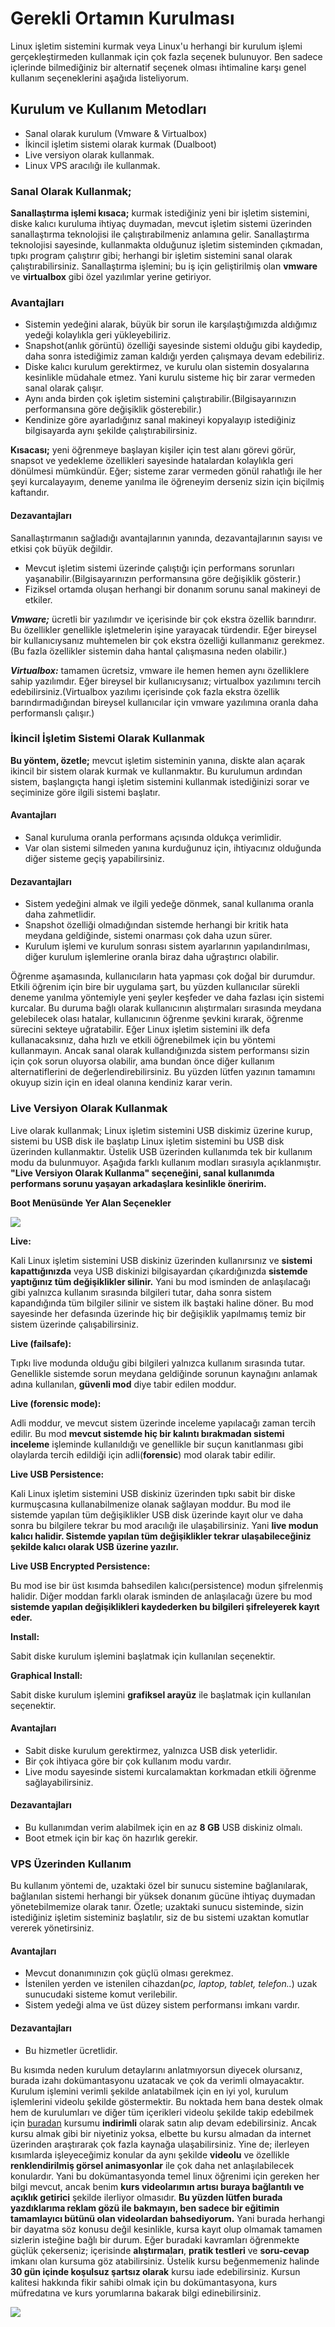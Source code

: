 
# Gerekli Ortamın Kurulması

Linux işletim sistemini kurmak veya Linux'u herhangi bir kurulum işlemi gerçekleştirmeden kullanmak için çok fazla seçenek bulunuyor. Ben sadece içlerinde bilmediğiniz bir alternatif seçenek olması ihtimaline karşı genel kullanım seçeneklerini aşağıda listeliyorum.

## Kurulum ve Kullanım Metodları

-   Sanal olarak kurulum (Vmware & Virtualbox)
-   İkincil işletim sistemi olarak kurmak (Dualboot)
-   Live versiyon olarak kullanmak.
-   Linux VPS aracılığı ile kullanmak.

### Sanal Olarak Kullanmak;

**Sanallaştırma işlemi kısaca;** kurmak istediğiniz yeni bir işletim sistemini, diske kalıcı kuruluma ihtiyaç duymadan, mevcut işletim sistemi üzerinden sanallaştırma teknolojisi ile çalıştırabilmeniz anlamına gelir. Sanallaştırma teknolojisi sayesinde, kullanmakta olduğunuz işletim sisteminden çıkmadan, tıpkı program çalıştırır gibi; herhangi bir işletim sistemini sanal olarak çalıştırabilirsiniz.  Sanallaştırma işlemini; bu iş için geliştirilmiş olan **vmware** ve **virtualbox** gibi özel yazılımlar yerine getiriyor.

### Avantajları
 - Sistemin yedeğini alarak, büyük bir sorun ile karşılaştığımızda
   aldığımız yedeği kolaylıkla geri yükleyebiliriz.
 - Snapshot(anlık görüntü) özelliği sayesinde sistemi olduğu gibi kaydedip, daha sonra istediğimiz zaman kaldığı yerden çalışmaya devam edebiliriz. 
 - Diske kalıcı kurulum gerektirmez, ve kurulu olan sistemin dosyalarına kesinlikle müdahale etmez. Yani kurulu sisteme hiç bir zarar vermeden sanal olarak çalışır.
 - Aynı anda birden çok işletim sistemini çalıştırabilir.(Bilgisayarınızın performansına göre değişiklik gösterebilir.)
 - Kendinize göre ayarladığınız sanal makineyi kopyalayıp istediğiniz bilgisayarda aynı şekilde çalıştırabilirsiniz.

**Kısacası;** yeni öğrenmeye başlayan kişiler için test alanı görevi görür, snapsot ve yedekleme özellikleri sayesinde hatalardan kolaylıkla geri dönülmesi mümkündür. Eğer; sisteme zarar vermeden gönül rahatlığı ile her şeyi kurcalayayım, deneme yanılma ile öğreneyim derseniz sizin için biçilmiş kaftandır.
 
 
#### Dezavantajları
 Sanallaştırmanın sağladığı avantajlarının yanında, dezavantajlarının sayısı ve etkisi çok büyük değildir.
 
 - Mevcut işletim sistemi üzerinde çalıştığı için performans sorunları yaşanabilir.(Bilgisayarınızın performansına göre değişiklik gösterir.)
 - Fiziksel ortamda oluşan herhangi bir donanım sorunu sanal makineyi de etkiler.
  
 ***Vmware;*** ücretli bir yazılımdır ve içerisinde bir çok ekstra özellik barındırır. Bu özellikler genellikle işletmelerin işine yarayacak türdendir. Eğer bireysel bir kullanıcıysanız muhtemelen bir çok ekstra özelliği kullanmanız gerekmez.(Bu fazla özellikler sistemin daha hantal çalışmasına neden olabilir.)

 ***Virtualbox:*** tamamen ücretsiz, vmware ile hemen hemen aynı özelliklere sahip yazılımdır. Eğer bireysel bir kullanıcıysanız; virtualbox yazılımını tercih edebilirsiniz.(Virtualbox yazılımı içerisinde çok fazla ekstra özellik barındırmadığından bireysel kullanıcılar için vmware yazılımına oranla daha performanslı çalışır.)

### İkincil İşletim Sistemi Olarak Kullanmak

**Bu yöntem, özetle;** mevcut işletim sisteminin yanına, diskte alan açarak ikincil bir sistem olarak kurmak ve kullanmaktır. Bu kurulumun ardından sistem, başlangıçta hangi işletim sistemini kullanmak istediğinizi sorar ve seçiminize göre ilgili sistemi başlatır.

#### Avantajları

 - Sanal kuruluma oranla performans açısında oldukça verimlidir. 
 - Var olan sistemi silmeden yanına kurduğunuz için, ihtiyacınız olduğunda diğer sisteme geçiş yapabilirsiniz.

#### Dezavantajları
- Sistem yedeğini almak ve ilgili yedeğe dönmek, sanal kullanıma oranla daha zahmetlidir.
- Snapshot özelliği olmadığından sistemde herhangi bir kritik hata meydana geldiğinde, sistemi onarması çok daha uzun sürer. 
- Kurulum işlemi ve kurulum sonrası sistem ayarlarının yapılandırılması, diğer kurulum işlemlerine oranla biraz daha uğraştırıcı olabilir.

Öğrenme aşamasında, kullanıcıların hata yapması çok doğal bir durumdur.  Etkili öğrenim için bire bir uygulama şart, bu yüzden kullanıcılar sürekli deneme yanılma yöntemiyle yeni şeyler keşfeder ve daha fazlası için sistemi kurcalar. Bu duruma bağlı olarak kullanıcının alıştırmaları sırasında meydana gelebilecek olası hatalar, kullanıcının öğrenme şevkini kırarak, öğrenme sürecini sekteye uğratabilir. Eğer Linux işletim sistemini ilk defa kullanacaksınız, daha hızlı ve etkili öğrenebilmek için bu yöntemi kullanmayın. Ancak sanal olarak kullandığınızda sistem performansı sizin için çok sorun oluyorsa olabilir, ama bundan önce diğer kullanım alternatiflerini de değerlendirebilirsiniz. Bu yüzden lütfen yazının tamamını okuyup sizin için en ideal olanına kendiniz karar verin.

### Live Versiyon Olarak Kullanmak
Live olarak kullanmak; Linux işletim sistemini USB diskimiz üzerine kurup, sistemi bu USB disk ile başlatıp Linux işletim sistemini bu USB disk üzerinden kullanmaktır. Üstelik USB üzerinden kullanımda tek bir kullanım modu da bulunmuyor. Aşağıda farklı kullanım modları sırasıyla açıklanmıştır. **"Live Versiyon Olarak Kullanma" seçeneğini, sanal kullanımda performans sorunu yaşayan arkadaşlara kesinlikle öneririm.** 

**Boot Menüsünde Yer Alan Seçenekler**

![](https://udemy-images.s3.amazonaws.com/redactor/raw/2018-08-14_21-31-07-f123de1dd35b3d13c3d1be22b73253e5.jpg)


**Live:**

Kali Linux işletim sistemini USB diskiniz üzerinden kullanırsınız ve **sistemi kapattığınızda**  veya USB diskinizi bilgisayardan çıkardığınızda  **sistemde yaptığınız tüm değişiklikler silinir.**  Yani bu mod isminden de anlaşılacağı gibi yalnızca kullanım sırasında bilgileri tutar, daha sonra sistem kapandığında tüm bilgiler silinir ve sistem ilk baştaki haline döner. Bu mod sayesinde her defasında üzerinde hiç bir değişiklik yapılmamış temiz bir sistem üzerinde çalışabilirsiniz.

  
**Live (failsafe):**

Tıpkı live modunda olduğu gibi bilgileri yalnızca kullanım sırasında tutar. Genellikle sistemde sorun meydana geldiğinde sorunun kaynağını anlamak adına kullanılan, **güvenli mod**  diye tabir edilen moddur.

**Live (forensic mode):**

Adli moddur, ve mevcut sistem üzerinde inceleme yapılacağı zaman tercih edilir. Bu mod  **mevcut sistemde hiç bir kalıntı bırakmadan sistemi inceleme** işleminde kullanıldığı ve genellikle bir suçun kanıtlanması gibi olaylarda tercih edildiği için adli(**forensic**) mod olarak tabir edilir.


**Live USB Persistence:**

Kali Linux işletim sistemini USB diskiniz üzerinden tıpkı sabit bir diske kurmuşcasına kullanabilmenize olanak sağlayan moddur. Bu mod ile sistemde yapılan tüm değişiklikler USB disk üzerinde kayıt olur ve daha sonra bu bilgilere tekrar bu mod aracılığı ile ulaşabilirsiniz. Yani  **live modun kalıcı halidir. Sistemde yapılan tüm değişiklikler tekrar ulaşabileceğiniz şekilde kalıcı olarak USB üzerine yazılır.**

**Live USB Encrypted Persistence:**

Bu mod ise bir üst kısımda bahsedilen kalıcı(persistence) modun şifrelenmiş halidir. Diğer moddan farklı olarak isminden de anlaşılacağı üzere bu mod  **sistemde yapılan değişiklikleri kaydederken bu bilgileri şifreleyerek kayıt eder.**

**Install:**

Sabit diske kurulum işlemini başlatmak için kullanılan seçenektir.
  
**Graphical Install:**

Sabit diske kurulum işlemini  **grafiksel arayüz**  ile başlatmak için kullanılan seçenektir.

#### Avantajları
- Sabit diske kurulum gerektirmez, yalnızca USB disk yeterlidir.
- Bir çok ihtiyaca göre bir çok kullanım modu vardır.
- Live modu sayesinde sistemi kurcalamaktan korkmadan etkili öğrenme sağlayabilirsiniz.

#### Dezavantajları
- Bu kullanımdan verim alabilmek için en az **8 GB** USB diskiniz olmalı.
- Boot etmek için bir kaç ön hazırlık gerekir.

### VPS Üzerinden Kullanım

Bu kullanım yöntemi de, uzaktaki özel bir sunucu sistemine bağlanılarak, bağlanılan sistemi herhangi bir yüksek donanım gücüne ihtiyaç duymadan yönetebilmemize olarak tanır.  Özetle; uzaktaki sunucu sisteminde, sizin istediğiniz işletim sisteminiz başlatılır, siz de bu sistemi uzaktan komutlar vererek yönetirsiniz.

#### Avantajları 
- Mevcut donanımınızın çok güçlü olması gerekmez.
- İstenilen yerden ve istenilen cihazdan(*pc, laptop, tablet, telefon..*) uzak sunucudaki sisteme komut verilebilir.
- Sistem yedeği alma ve üst düzey sistem performansı imkanı vardır.

#### Dezavantajları 
- Bu hizmetler ücretlidir. 

Bu kısımda neden kurulum detaylarını anlatmıyorsun diyecek olursanız, burada izahı dokümantasyonu uzatacak ve çok da verimli olmayacaktır. Kurulum işlemini verimli şekilde anlatabilmek için en iyi yol, kurulum işlemlerini videolu şekilde göstermektir. Bu noktada hem bana destek olmak hem de kurulumları ve diğer tüm içerikleri videolu şekilde takip edebilmek için  [buradan](https://www.udemy.com/kali-linux-ile-sifirdan-temel-linux-egitimi/?couponCode=GITHUB)  kursumu  **indirimli**  olarak satın alıp devam edebilirsiniz. Ancak kursu almak gibi bir niyetiniz yoksa, elbette bu kursu almadan da internet üzerinden araştırarak çok fazla kaynağa ulaşabilirsiniz. Yine de; ilerleyen kısımlarda işleyeceğimiz konular da aynı şekilde  **videolu**  ve özellikle  **renklendirilmiş görsel animasyonlar**  ile çok daha net anlaşılabilecek konulardır. Yani bu dokümantasyonda temel linux öğrenimi için gereken her bilgi mevcut, ancak benim  **kurs videolarımın artısı buraya bağlantılı ve açıklık getirici**  şekilde ilerliyor olmasıdır.  **Bu yüzden lütfen burada yazdıklarıma reklam gözü ile bakmayın, ben sadece bir eğitimin tamamlayıcı bütünü olan videolardan bahsediyorum.**  Yani burada herhangi bir dayatma söz konusu değil kesinlikle, kursa kayıt olup olmamak tamamen sizlerin isteğine bağlı bir durum. Eğer buradaki kavramları öğrenmekte güçlük çekerseniz; içerisinde  **alıştırmaları**,  **pratik testleri**  ve  **soru-cevap**  imkanı olan kursuma göz atabilirsiniz. Üstelik kursu beğenmemeniz halinde  **30 gün içinde koşulsuz şartsız olarak**  kursu iade edebilirsiniz. Kursun kalitesi hakkında fikir sahibi olmak için bu dokümantasyona, kurs müfredatına ve kurs yorumlarına bakarak bilgi edinebilirsiniz.

[![](https://raw.githubusercontent.com/taylanbildik/Linux_Dersleri/master/img/0-%20Gerekli%20Ortam%C4%B1n%20Kurulmas%C4%B1/1.png)](https://www.udemy.com/kali-linux-ile-sifirdan-temel-linux-egitimi/?couponCode=GITHUB)
